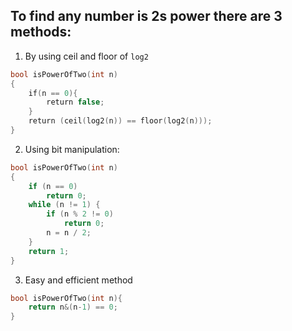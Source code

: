 ## To find any number is 2s power there are 3 methods:

1. By using ceil and floor of `log2`

```cpp
bool isPowerOfTwo(int n)
{
    if(n == 0){
	    return false;
    }
    return (ceil(log2(n)) == floor(log2(n)));
}
```

2. Using bit manipulation:

```cpp
bool isPowerOfTwo(int n)
{
    if (n == 0)
        return 0;
    while (n != 1) {
        if (n % 2 != 0)
            return 0;
        n = n / 2;
    }
    return 1;
}
```

3. Easy and efficient method

```cpp
bool isPowerOfTwo(int n){
	return n&(n-1) == 0;
}
```


